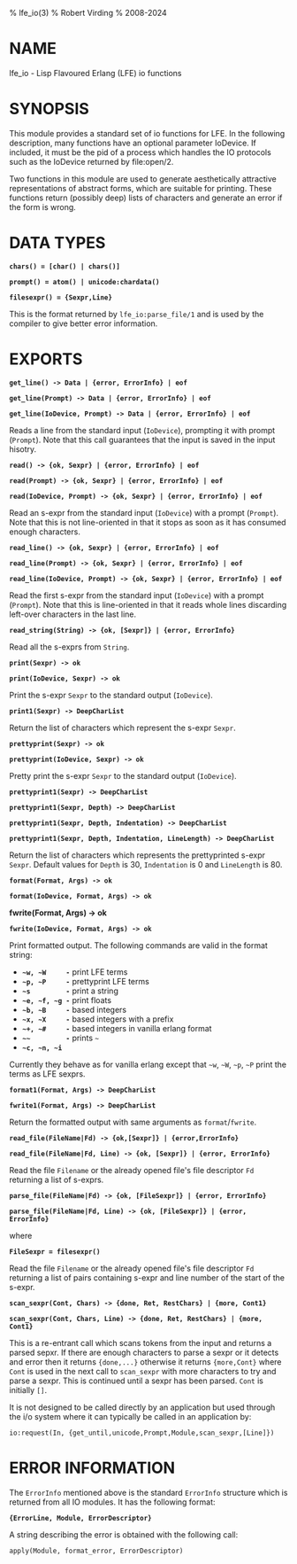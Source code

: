 % lfe_io(3)
% Robert Virding
% 2008-2024


# NAME

lfe_io - Lisp Flavoured Erlang (LFE) io functions


# SYNOPSIS

This module provides a standard set of io functions for
LFE. In the following description, many functions have an
optional parameter IoDevice. If included, it must be the pid
of a process which handles the IO protocols such as the
IoDevice returned by file:open/2.

Two functions in this module are used to generate aesthetically
attractive representations of abstract forms, which are suitable for
printing. These functions return (possibly deep) lists of characters
and generate an error if the form is wrong.


# DATA TYPES

**`chars() = [char() | chars()]`**

**`prompt() = atom() | unicode:chardata()`**

**`filesexpr() = {Sexpr,Line}`**

This is the format returned by ``lfe_io:parse_file/1`` and
is used by the compiler to give better error information.


# EXPORTS

**`get_line() -> Data | {error, ErrorInfo} | eof`**

**`get_line(Prompt) -> Data | {error, ErrorInfo} | eof`**

**`get_line(IoDevice, Prompt) -> Data | {error, ErrorInfo} | eof`**

Reads a line from the standard input (``IoDevice``), prompting it with
prompt (``Prompt``). Note that this call guarantees that the input is
saved in the input hisotry.

**`read() -> {ok, Sexpr} | {error, ErrorInfo} | eof`**

**`read(Prompt) -> {ok, Sexpr} | {error, ErrorInfo} | eof`**

**`read(IoDevice, Prompt) -> {ok, Sexpr} | {error, ErrorInfo} | eof`**

Read an s-expr from the standard input (``IoDevice``) with a prompt
(``Prompt``). Note that this is not line-oriented in that it stops as soon
as it has consumed enough characters.

**`read_line() -> {ok, Sexpr} | {error, ErrorInfo} | eof`**

**`read_line(Prompt) -> {ok, Sexpr} | {error, ErrorInfo} | eof`**

**`read_line(IoDevice, Prompt) -> {ok, Sexpr} | {error, ErrorInfo} | eof`**

Read the first s-expr from the standard input (``IoDevice``) with a prompt
(``Prompt``). Note that this is line-oriented in that it reads whole lines
discarding left-over characters in the last line.

**`read_string(String) -> {ok, [Sexpr]} | {error, ErrorInfo}`**

Read all the s-exprs from ``String``.

**`print(Sexpr) -> ok`**

**`print(IoDevice, Sexpr) -> ok`**

Print the s-expr ``Sexpr`` to the standard output (``IoDevice``).

**`print1(Sexpr) -> DeepCharList`**

Return the list of characters which represent the s-expr ``Sexpr``.

**`prettyprint(Sexpr) -> ok`**

**`prettyprint(IoDevice, Sexpr) -> ok`**

Pretty print the s-expr ``Sexpr`` to the standard output (``IoDevice``).


**`prettyprint1(Sexpr) -> DeepCharList`**

**`prettyprint1(Sexpr, Depth) -> DeepCharList`**

**`prettyprint1(Sexpr, Depth, Indentation) -> DeepCharList`**

**`prettyprint1(Sexpr, Depth, Indentation, LineLength) -> DeepCharList`**

Return the list of characters which represents the prettyprinted
s-expr ``Sexpr``. Default values for ``Depth`` is 30, ``Indentation``
is 0 and ``LineLength`` is 80.

**`format(Format, Args) -> ok`**

**`format(IoDevice, Format, Args) -> ok`**

**fwrite(Format, Args) -> ok**

**`fwrite(IoDevice, Format, Args) -> ok`**

Print formatted output. The following commands are valid in
the format string:

* **`~w, ~W     -`** print LFE terms
* **`~p, ~P     -`** prettyprint LFE terms
* **`~s         -`**  print a string
* **`~e, ~f, ~g -`** print floats
* **`~b, ~B     -`** based integers
* **`~x, ~X     -`** based integers with a prefix
* **`~+, ~#     -`** based integers in vanilla erlang format
* **`~~         -`** prints `~`
* **`~c, ~n, ~i`**

Currently they behave as for vanilla erlang except that ``~w``,
``~W``, ``~p``, ``~P`` print the terms as LFE sexprs.

**`format1(Format, Args) -> DeepCharList`**

**`fwrite1(Format, Args) -> DeepCharList`**

Return the formatted output with same arguments as ``format``/``fwrite``.

**`read_file(FileName|Fd) -> {ok,[Sexpr]} | {error,ErrorInfo}`**

**`read_file(FileName|Fd, Line) -> {ok, [Sexpr]} | {error, ErrorInfo}`**

Read the file ``Filename`` or the already opened file's file descriptor
``Fd`` returning a list of s-exprs.

**`parse_file(FileName|Fd) -> {ok, [FileSexpr]} | {error, ErrorInfo}`**

**`parse_file(FileName|Fd, Line) -> {ok, [FileSexpr]} | {error, ErrorInfo}`**

where

**`FileSexpr = filesexpr()`**

Read the file ``Filename`` or the already opened file's file descriptor ``Fd``
returning a list of pairs containing s-expr and line number of the
start of the s-expr.

**`scan_sexpr(Cont, Chars) -> {done, Ret, RestChars} | {more, Cont1}`**

**`scan_sexpr(Cont, Chars, Line) -> {done, Ret, RestChars} | {more, Cont1}`**

This is a re-entrant call which scans tokens from the input and
returns a parsed sepxr. If there are enough characters to parse a
sexpr or it detects and error then it returns ``{done,...}`` otherwise
it returns ``{more,Cont}`` where ``Cont`` is used in the next call to
``scan_sexpr`` with more characters to try and parse a sexpr. This is continued until a sexpr has been parsed. ``Cont``  is initially ``[]``.

It is not designed to be called directly by an application but used through the i/o system where it can typically be called in an application by:

``io:request(In, {get_until,unicode,Prompt,Module,scan_sexpr,[Line]})``


# ERROR INFORMATION

The ``ErrorInfo`` mentioned above is the standard ``ErrorInfo``
structure which is returned from all IO modules. It has the
following format:

**`{ErrorLine, Module, ErrorDescriptor}`**

A string describing the error is obtained with the following call:

```
apply(Module, format_error, ErrorDescriptor)
```
